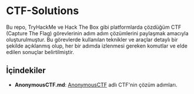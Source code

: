# CTF-Solutions

Bu repo, TryHackMe ve Hack The Box gibi platformlarda çözdüğüm CTF (Capture The Flag) görevlerinin adım adım çözümlerini paylaşmak amacıyla oluşturulmuştur. Bu görevlerde kullanılan teknikler ve araçlar detaylı bir şekilde açıklanmış olup, her bir adımda izlenmesi gereken komutlar ve elde edilen sonuçlar belirtilmiştir.

## İçindekiler

- **AnonymousCTF.md**: [AnonymousCTF](AnonymousCTF.md) adlı CTF'nin çözüm adımları.





